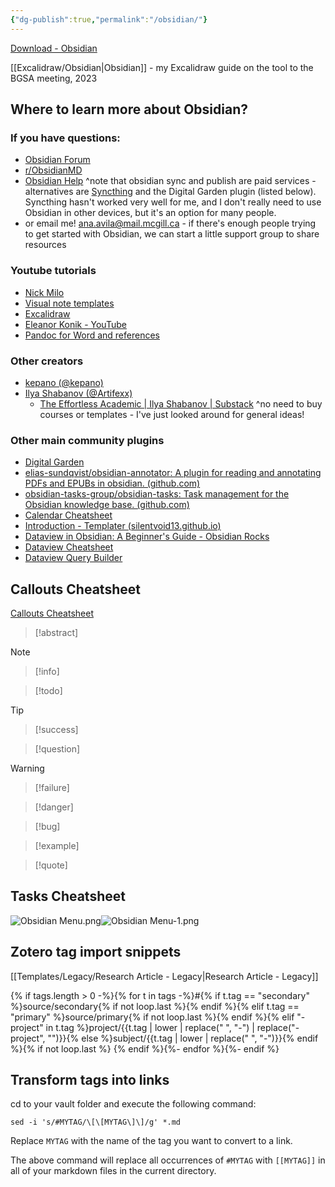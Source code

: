 ```yaml
---
{"dg-publish":true,"permalink":"/obsidian/"}
---
```


[Download - Obsidian](https://obsidian.md/download)

[[Excalidraw/Obsidian\|Obsidian]] - my Excalidraw guide on the tool to the BGSA meeting, 2023

## Where to learn more about Obsidian?
### If you have questions:
- [Obsidian Forum](https://forum.obsidian.md/)
- [r/ObsidianMD](https://www.reddit.com/r/ObsidianMD/)
- [Obsidian Help](https://help.obsidian.md/Home)
^note that obsidian sync and publish are paid services - alternatives are [Syncthing](https://syncthing.net/) and the Digital Garden plugin (listed below). Syncthing hasn't worked very well for me, and I don't really need to use Obsidian in other devices, but it's an option for many people.
- or email me! ana.avila@mail.mcgill.ca - if there's enough people trying to get started with Obsidian, we can start a little support group to share resources

### Youtube tutorials
- [Nick Milo](https://www.youtube.com/watch?v=QgbLb6QCK88&list=PL3NaIVgSlAVLHty1-NuvPa9V0b0UwbzBd)
- [Visual note templates](https://www.youtube.com/watch?v=zmgqMZi6QL8)
- [Excalidraw](https://www.youtube.com/watch?v=vlC1-iBvIfo&list=PL6mqgtMZ4NP1o3urKVf0j-s6sjP7yPE1R)
- [Eleanor Konik - YouTube](https://www.youtube.com/@eleanorkonik4704)
- [Pandoc for Word and references](https://www.youtube.com/watch?v=yYZiO6CVtj8)

### Other creators
- [kepano (@kepano)](https://twitter.com/kepano)
- [Ilya Shabanov (@Artifexx)](https://twitter.com/Artifexx)
	- [The Effortless Academic | Ilya Shabanov | Substack](https://ilyashabanov.substack.com/)
^no need to buy courses or templates - I've just looked around for general ideas!
### Other main community plugins
- [Digital Garden](https://dg-docs.ole.dev/)
- [elias-sundqvist/obsidian-annotator: A plugin for reading and annotating PDFs and EPUBs in obsidian. (github.com)](https://github.com/elias-sundqvist/obsidian-annotator)
- [obsidian-tasks-group/obsidian-tasks: Task management for the Obsidian knowledge base. (github.com)](https://github.com/obsidian-tasks-group/obsidian-tasks)
- [Calendar Cheatsheet](https://github.com/liamcain/obsidian-calendar-plugin/blob/master/README.md)
- [Introduction - Templater (silentvoid13.github.io)](https://silentvoid13.github.io/Templater/)
- [Dataview in Obsidian: A Beginner's Guide - Obsidian Rocks](https://obsidian.rocks/dataview-in-obsidian-a-beginners-guide/)
- [Dataview Cheatsheet](https://github.com/seburbandev/obsidian-dataview-cheatsheet)
- [Dataview Query Builder](https://s-blu.github.io/basic-dataview-query-builder/)

## Callouts Cheatsheet
[Callouts Cheatsheet](https://help.obsidian.md/Editing+and+formatting/Callouts)

> [!abstract]

> [!note]

>[!info]

> [!todo]

> [!tip]

> [!success]

> [!question]

> [!warning]

> [!failure]

> [!danger]

> [!bug]

> [!example]

> [!quote]

## Tasks Cheatsheet

![Obsidian Menu.png](/img/user/Files/Obsidian%20Menu.png)![Obsidian Menu-1.png](/img/user/Files/Obsidian%20Menu-1.png)

## Zotero tag import snippets
[[Templates/Legacy/Research Article - Legacy\|Research Article - Legacy]]

{% if tags.length > 0 -%}{% for t in tags -%}#{% if t.tag == "secondary" %}source/secondary{% if not loop.last %}{% endif %}{% elif t.tag == "primary" %}source/primary{% if not loop.last %}{% endif %}{% elif "-project" in t.tag %}project/{{t.tag | lower | replace(" ", "-") | replace("-project", "")}}{% else %}subject/{{t.tag | lower | replace(" ", "-")}}{% endif %}{% if not loop.last %} {% endif %}{%- endfor %}{%- endif %}

## Transform tags into links
cd to your vault folder and execute the following command:

`sed -i 's/#MYTAG/\[\[MYTAG\]\]/g' *.md`

Replace `MYTAG` with the name of the tag you want to convert to a link.

The above command will replace all occurrences of `#MYTAG` with `[[MYTAG]]` in all of your markdown files in the current directory.